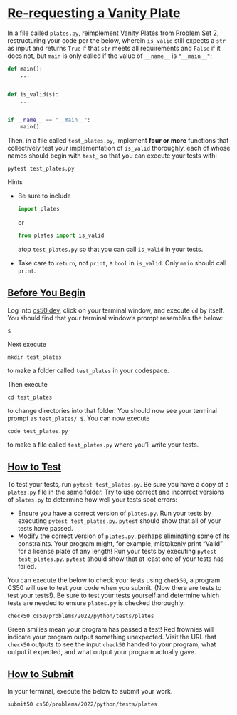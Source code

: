 # [Re-requesting a Vanity Plate](#re-requesting-a-vanity-plate)

In a file called `plates.py`, reimplement [Vanity
Plates](../../2/plates/) from [Problem Set 2](../../2/), restructuring
your code per the below, wherein `is_valid` still expects a `str` as
input and returns `True` if that `str` meets all requirements and
`False` if it does not, but `main` is only called if the value of
`__name__` is `"__main__"`:

``` py
def main():
    ...


def is_valid(s):
    ...


if __name__ == "__main__":
    main()
```

Then, in a file called `test_plates.py`, implement **four or more**
functions that collectively test your implementation of `is_valid`
thoroughly, each of whose names should begin with `test_` so that you
can execute your tests with:

``` highlight
pytest test_plates.py
```

Hints

- Be sure to include

  ``` py
  import plates
  ```

  or

  ``` py
  from plates import is_valid
  ```

  atop `test_plates.py` so that you can call `is_valid` in your tests.

- Take care to `return`, not `print`, a `bool` in `is_valid`. Only
  `main` should call `print`.

## [Before You Begin](#before-you-begin)

Log into [cs50.dev](https://cs50.dev/), click on your terminal window,
and execute `cd` by itself. You should find that your terminal window’s
prompt resembles the below:

``` highlight
$
```

Next execute

``` highlight
mkdir test_plates
```

to make a folder called `test_plates` in your codespace.

Then execute

``` highlight
cd test_plates
```

to change directories into that folder. You should now see your terminal
prompt as `test_plates/ $`. You can now execute

``` highlight
code test_plates.py
```

to make a file called `test_plates.py` where you’ll write your tests.

## [How to Test](#how-to-test)

To test your tests, run `pytest test_plates.py`. Be sure you have a copy
of a `plates.py` file in the same folder. Try to use correct and
incorrect versions of `plates.py` to determine how well your tests spot
errors:

- Ensure you have a correct version of `plates.py`. Run your tests by
  executing `pytest test_plates.py`. `pytest` should show that all of
  your tests have passed.
- Modify the correct version of `plates.py`, perhaps eliminating some of
  its constraints. Your program might, for example, mistakenly print
  “Valid” for a license plate of any length! Run your tests by executing
  `pytest test_plates.py`. `pytest` should show that at least one of
  your tests has failed.

You can execute the below to check your tests using `check50`, a program
CS50 will use to test your code when you submit. (Now there are tests to
test your tests!). Be sure to test your tests yourself and determine
which tests are needed to ensure `plates.py` is checked thoroughly.

``` highlight
check50 cs50/problems/2022/python/tests/plates
```

Green smilies mean your program has passed a test! Red frownies will
indicate your program output something unexpected. Visit the URL that
`check50` outputs to see the input `check50` handed to your program,
what output it expected, and what output your program actually gave.

## [How to Submit](#how-to-submit)

In your terminal, execute the below to submit your work.

``` highlight
submit50 cs50/problems/2022/python/tests/plates
```
